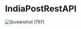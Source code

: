 # IndiaPostRestAPI
![Screenshot (797)](https://github.com/user-attachments/assets/9b4a745e-fd20-4fc9-ab02-e40a1cec5835)










